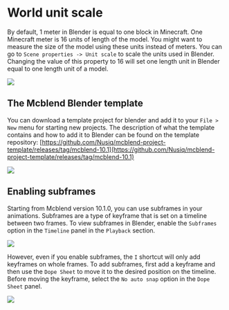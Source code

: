 # World unit scale
By default, 1 meter in Blender is equal to one block in Minecraft. One
Minecraft meter is 16 units of length of the model. You might want to
measure the size of the model using these units instead of meters. You can
go to `Scene properties -> Unit scale` to scale the units used in Blender.
Changing the value of this property to 16 will set one length unit in Blender
equal to one length unit of a model.

![](/img/tips_and_tricks/unit_scale_setting.png)

## The Mcblend Blender template

You can download a template project for blender and add it to your `File > New` menu for starting new projects. The description of what the template contains and how to add it to Blender can be found on the template repository: [https://github.com/Nusiq/mcblend-project-template/releases/tag/mcblend-10.1](https://github.com/Nusiq/mcblend-project-template/releases/tag/mcblend-10.1)

![](/img/tips_and_tricks/template_project_menu.png)

## Enabling subframes

Starting from Mcblend version 10.1.0, you can use subframes in your animations. Subframes are a type of keyframe that is set on a timeline between two frames. To view subframes in Blender, enable the `Subframes` option in the `Timeline` panel in the `Playback` section.

![](/img/tips_and_tricks/subframes_checkbox.png)

However, even if you enable subframes, the `I` shortcut will only add keyframes on whole frames. To add subframes, first add a keyframe and then use the `Dope Sheet` to move it to the desired position on the timeline. Before moving the keyframe, select the `No auto snap` option in the `Dope Sheet` panel.

![](/img/tips_and_tricks/no_auto_snap.png)


